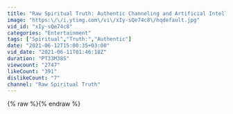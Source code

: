 ```yaml
---
title: "Raw Spiritual Truth: Authentic Channeling and Artificial Intelligence"
image: "https:\/\/i.ytimg.com\/vi\/xIy-sQe74c8\/hqdefault.jpg"
vid_id: "xIy-sQe74c8"
categories: "Entertainment"
tags: ["Spiritual","Truth:","Authentic"]
date: "2021-06-12T15:00:35+03:00"
vid_date: "2021-06-11T01:46:18Z"
duration: "PT33M38S"
viewcount: "2747"
likeCount: "391"
dislikeCount: "7"
channel: "Raw Spiritual Truth"
---
```

{% raw %}{% endraw %}
